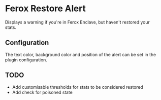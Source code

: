 # Ferox Restore Alert
Displays a warning if you're in Ferox Enclave, but haven't restored your stats.

## Configuration
The text color, background color and position of the alert can be set in the plugin configuration.

## TODO
- Add customisable thresholds for stats to be considered restored
- Add check for poisoned state